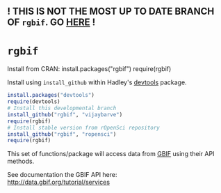 ## ! THIS IS NOT THE MOST UP TO DATE BRANCH OF `rgbif`. GO [HERE](https://github.com/vijaybarve/rgbif) ! 

# `rgbif`

Install from CRAN:
install.packages("rgbif")
require(rgbif)

Install using `install_github` within Hadley's [devtools](https://github.com/hadley/devtools) package.

```R
install.packages("devtools")
require(devtools)
# Install this developmental branch
install_github("rgbif", "vijaybarve")
require(rgbif)
# Install stable version from rOpenSci repository
install_github("rgbif", "ropensci")
require(rgbif)
```

This set of functions/package will access data from [GBIF](http://www.gbif.org/) using their API methods. 

See documentation the GBIF API here:  
http://data.gbif.org/tutorial/services